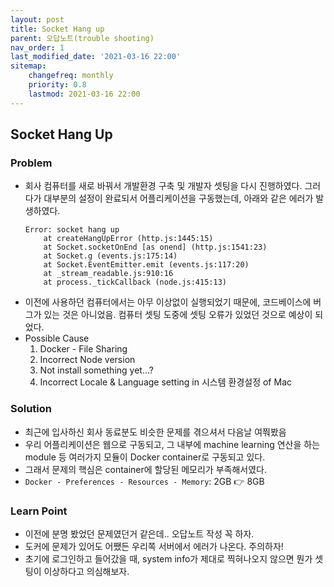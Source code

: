 ```yaml
---
layout: post
title: Socket Hang up
parent: 오답노트(trouble shooting)
nav_order: 1
last_modified_date: '2021-03-16 22:00'
sitemap:
    changefreq: monthly
    priority: 0.8
    lastmod: 2021-03-16 22:00
---
```


## Socket Hang Up

### **Problem**
* 회사 컴퓨터를 새로 바꿔서 개발환경 구축 및 개발자 셋팅을 다시 진행하였다. 그러다가 대부분의 설정이 완료되서 어플리케이션을 구동했는데, 아래와 같은 에러가 발생하였다.
    ```shell
    Error: socket hang up
        at createHangUpError (http.js:1445:15)
        at Socket.socketOnEnd [as onend] (http.js:1541:23)
        at Socket.g (events.js:175:14)
        at Socket.EventEmitter.emit (events.js:117:20)
        at _stream_readable.js:910:16
        at process._tickCallback (node.js:415:13)
    ```
* 이전에 사용하던 컴퓨터에서는 아무 이상없이 실행되었기 때문에, 코드베이스에 버그가 있는 것은 아니었음. 컴퓨터 셋팅 도중에 셋팅 오류가 있었던 것으로 예상이 되었다.
* Possible Cause
    1. Docker - File Sharing
    2. Incorrect Node version
    3. Not install something yet...?
    4. Incorrect Locale & Language setting in 시스템 환경설정 of Mac


### **Solution**
* 최근에 입사하신 회사 동료분도 비슷한 문제를 겪으셔서 다음날 여쭤봤음
* 우리 어플리케이션은 웹으로 구동되고, 그 내부에 machine learning 연산을 하는 module 등 여러가지 모듈이 Docker container로 구동되고 있다.
* 그래서 문제의 핵심은 <span class='text-red-000'>container에 할당된 메모리가 부족</span>해서였다.
* `Docker - Preferences - Resources - Memory`: 2GB 👉 8GB


### **Learn Point**
* 이전에 분명 봤었던 문제였던거 같은데.. 오답노트 작성 꼭 하자.
* 도커에 문제가 있어도 어쨌든 우리쪽 서버에서 에러가 나온다. 주의하자!
* 초기에 로그인하고 들어갔을 때, system info가 제대로 찍혀나오지 않으면 뭔가 셋팅이 이상하다고 의심해보자.